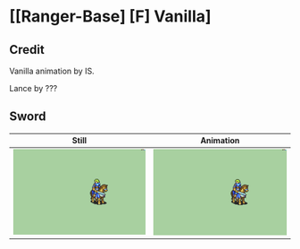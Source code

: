 # [\[Ranger-Base\] \[F\] Vanilla]

## Credit

Vanilla animation by IS.

Lance by ???

## Sword

| Still | Animation |
| :---: | :-------: |
| ![Sword still](./Sword_000.png) | ![Sword animation](./Sword.gif) |
